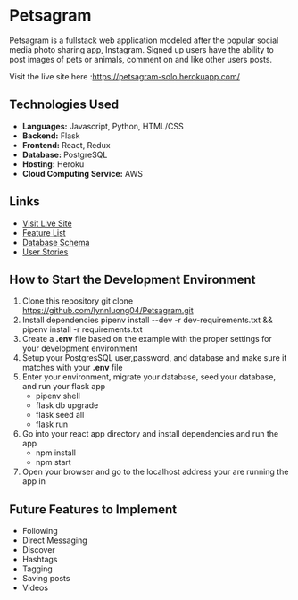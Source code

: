 # Petsagram

Petsagram is a fullstack web application modeled after the popular social media photo sharing app, Instagram. Signed up users have the ability to post images of pets or animals, comment on and like other users posts.

Visit the live site here :https://petsagram-solo.herokuapp.com/

## Technologies Used
* **Languages:** Javascript, Python, HTML/CSS
* **Backend:** Flask
* **Frontend:** React, Redux
* **Database:** PostgreSQL
* **Hosting:** Heroku
* **Cloud Computing Service:** AWS

## Links
* [Visit Live Site](https://petsagram-solo.herokuapp.com/)
* [Feature List](https://github.com/lynnluong04/Petsagram/wiki/Features)
* [Database Schema](https://github.com/lynnluong04/Petsagram/wiki/DB-Schema)
* [User Stories](https://github.com/lynnluong04/Petsagram/wiki/User-Stories)


## How to Start the Development Environment
1. Clone this repository
    git clone https://github.com/lynnluong04/Petsagram.git
2. Install dependencies
    pipenv install --dev -r dev-requirements.txt && pipenv install -r requirements.txt
3. Create a **.env** file based on the example with the proper settings for your development environment
4. Setup your PostgresSQL user,password, and database and make sure it matches with your **.env** file
5. Enter your environment, migrate your database, seed your database, and run your flask app
    * pipenv shell
    * flask db upgrade
    * flask seed all
    * flask run
6. Go into your react app directory and install dependencies and run the app
    * npm install
    * npm start
7. Open your browser and go to the localhost address your are running the app in


## Future Features to Implement
* Following
* Direct Messaging
* Discover
* Hashtags
* Tagging
* Saving posts
* Videos
